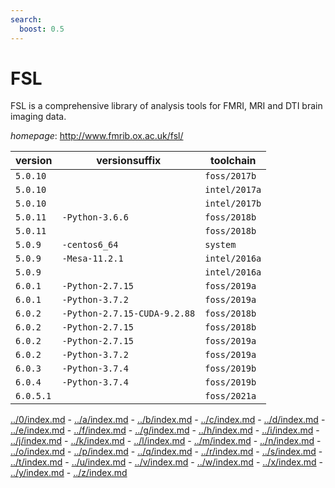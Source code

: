 ```yaml
---
search:
  boost: 0.5
---
```

# FSL

FSL is a comprehensive library of analysis tools for FMRI, MRI and DTI brain imaging data.

*homepage*: <http://www.fmrib.ox.ac.uk/fsl/>

version | versionsuffix | toolchain
--------|---------------|----------
``5.0.10`` |  | ``foss/2017b``
``5.0.10`` |  | ``intel/2017a``
``5.0.10`` |  | ``intel/2017b``
``5.0.11`` | ``-Python-3.6.6`` | ``foss/2018b``
``5.0.11`` |  | ``foss/2018b``
``5.0.9`` | ``-centos6_64`` | ``system``
``5.0.9`` | ``-Mesa-11.2.1`` | ``intel/2016a``
``5.0.9`` |  | ``intel/2016a``
``6.0.1`` | ``-Python-2.7.15`` | ``foss/2019a``
``6.0.1`` | ``-Python-3.7.2`` | ``foss/2019a``
``6.0.2`` | ``-Python-2.7.15-CUDA-9.2.88`` | ``foss/2018b``
``6.0.2`` | ``-Python-2.7.15`` | ``foss/2018b``
``6.0.2`` | ``-Python-2.7.15`` | ``foss/2019a``
``6.0.2`` | ``-Python-3.7.2`` | ``foss/2019a``
``6.0.3`` | ``-Python-3.7.4`` | ``foss/2019b``
``6.0.4`` | ``-Python-3.7.4`` | ``foss/2019b``
``6.0.5.1`` |  | ``foss/2021a``

[../0/index.md](0) - [../a/index.md](a) - [../b/index.md](b) - [../c/index.md](c) - [../d/index.md](d) - [../e/index.md](e) - [../f/index.md](f) - [../g/index.md](g) - [../h/index.md](h) - [../i/index.md](i) - [../j/index.md](j) - [../k/index.md](k) - [../l/index.md](l) - [../m/index.md](m) - [../n/index.md](n) - [../o/index.md](o) - [../p/index.md](p) - [../q/index.md](q) - [../r/index.md](r) - [../s/index.md](s) - [../t/index.md](t) - [../u/index.md](u) - [../v/index.md](v) - [../w/index.md](w) - [../x/index.md](x) - [../y/index.md](y) - [../z/index.md](z)

